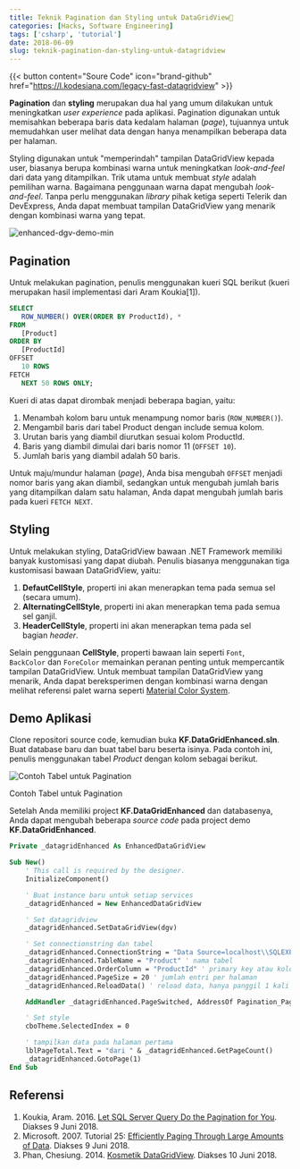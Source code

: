 ```yaml
---
title: Teknik Pagination dan Styling untuk DataGridView📑
categories: [Hacks, Software Engineering]
tags: ['csharp', 'tutorial']
date: 2018-06-09
slug: teknik-pagination-dan-styling-untuk-datagridview
---
```


{{< button content="Soure Code" icon="brand-github" href="https://l.kodesiana.com/legacy-fast-datagridview"  >}}

**Pagination** dan **styling** merupakan dua hal yang umum dilakukan untuk meningkatkan *user experience* pada aplikasi.
Pagination digunakan untuk memisahkan beberapa baris data kedalam halaman (*page*), tujuannya untuk memudahkan user
melihat data dengan hanya menampilkan beberapa data per halaman.

Styling digunakan untuk "memperindah" tampilan DataGridView kepada user, biasanya berupa kombinasi warna untuk
meningkatkan *look-and-feel* dari data yang ditampilkan. Trik utama untuk membuat *style* adalah pemilihan warna.
Bagaimana penggunaan warna dapat mengubah *look-and-feel*. Tanpa perlu menggunakan *library* pihak ketiga seperti
Telerik dan DevExpress, Anda dapat membuat tampilan DataGridView yang menarik dengan kombinasi warna yang tepat.

![enhanced-dgv-demo-min](https://blob.kodesiana.com/kodesiana-public-assets/posts/2018/9/42081976985_c793f5c1c1_o.png)

## Pagination

Untuk melakukan pagination, penulis menggunakan kueri SQL berikut (kueri merupakan hasil implementasi dari Aram
Koukia[1]).

```sql
SELECT
   ROW_NUMBER() OVER(ORDER BY ProductId), * 
FROM 
   [Product] 
ORDER BY 
   [ProductId] 
OFFSET 
   10 ROWS 
FETCH 
   NEXT 50 ROWS ONLY;
```

Kueri di atas dapat dirombak menjadi beberapa bagian, yaitu:

1. Menambah kolom baru untuk menampung nomor baris (`ROW_NUMBER()`).
2. Mengambil baris dari tabel Product dengan include semua kolom.
3. Urutan baris yang diambil diurutkan sesuai kolom ProductId.
4. Baris yang diambil dimulai dari baris nomor 11 (`OFFSET 10`).
5. Jumlah baris yang diambil adalah 50 baris.

Untuk maju/mundur halaman (*page*), Anda bisa mengubah `OFFSET` menjadi nomor baris yang akan diambil, sedangkan untuk
mengubah jumlah baris yang ditampilkan dalam satu halaman, Anda dapat mengubah jumlah baris pada kueri `FETCH NEXT`.

## Styling

Untuk melakukan styling, DataGridView bawaan .NET Framework memiliki banyak kustomisasi yang dapat diubah. Penulis
biasanya menggunakan tiga kustomisasi bawaan DataGridView, yaitu:

1. **DefautCellStyle**, properti ini akan menerapkan tema pada semua sel (secara umum).
2. **AlternatingCellStyle**, properti ini akan menerapkan tema pada semua sel ganjil.
3. **HeaderCellStyle**, properti ini akan menerapkan tema pada sel bagian *header*.

Selain penggunaan **CellStyle**, properti bawaan lain seperti `Font`, `BackColor` dan `ForeColor` memainkan peranan
penting untuk mempercantik tampilan DataGridView. Untuk membuat tampilan DataGridView yang menarik, Anda dapat
bereksperimen dengan kombinasi warna dengan melihat referensi palet warna seperti
[Material Color System](https://material.io/design/color/the-color-system.html).

## Demo Aplikasi

Clone repositori source code, kemudian buka **KF.DataGridEnhanced.sln**. Buat database baru dan buat tabel baru beserta
isinya. Pada contoh ini, penulis menggunakan tabel *Product* dengan kolom sebagai berikut.

![Contoh Tabel untuk Pagination](https://blob.kodesiana.com/kodesiana-public-assets/posts/2018/9/42265141214_37dcf83fae_o_d.png)

Contoh Tabel untuk Pagination

Setelah Anda memiliki project **KF.DataGridEnhanced** dan databasenya, Anda dapat mengubah beberapa *source code* pada
project demo **KF.DataGridEnhanced**.

```vb
Private _datagridEnhanced As EnhancedDataGridView

Sub New()
    ' This call is required by the designer.
    InitializeComponent()

    ' Buat instance baru untuk setiap services
    _datagridEnhanced = New EnhancedDataGridView

    ' Set datagridview
    _datagridEnhanced.SetDataGridView(dgv)

    ' Set connectionstring dan tabel
    _datagridEnhanced.ConnectionString = "Data Source=localhost\\SQLEXPRESS;Initial Catalog=WiyataBhakti;Integrated Security=True"
    _datagridEnhanced.TableName = "Product" ' nama tabel
    _datagridEnhanced.OrderColumn = "ProductId" ' primary key atau kolom lain untuk ordering
    _datagridEnhanced.PageSize = 20 ' jumlah entri per halaman
    _datagridEnhanced.ReloadData() ' reload data, hanya panggil 1 kali sebelum ambil data

    AddHandler _datagridEnhanced.PageSwitched, AddressOf Pagination_PageSwitched ' event handler halaman

    ' Set style
    cboTheme.SelectedIndex = 0

    ' tampilkan data pada halaman pertama
    lblPageTotal.Text = "dari " & _datagridEnhanced.GetPageCount()
    _datagridEnhanced.GotoPage(1)
End Sub
```

## Referensi

1. Koukia, Aram. 2016. [Let SQL Server Query Do the Pagination for You](https://koukia.ca/let-sql-server-query-do-the-pagination-for-you-offset-fetch-clause-in-sql-2012-a52ca6e5beb2). Diakses 9 Juni 2018.
2. Microsoft. 2007. Tutorial 25: [Efficiently Paging Through Large Amounts of Data](https://msdn.microsoft.com/en-us/library/bb445504.aspx). Diakses 9 Juni 2018.
3. Phan, Chesiung. 2014. [Kosmetik DataGridView](https://www.facebook.com/groups/programervbnetindonesia/permalink/10152465359328621/). Diakses 10 Juni 2018.
